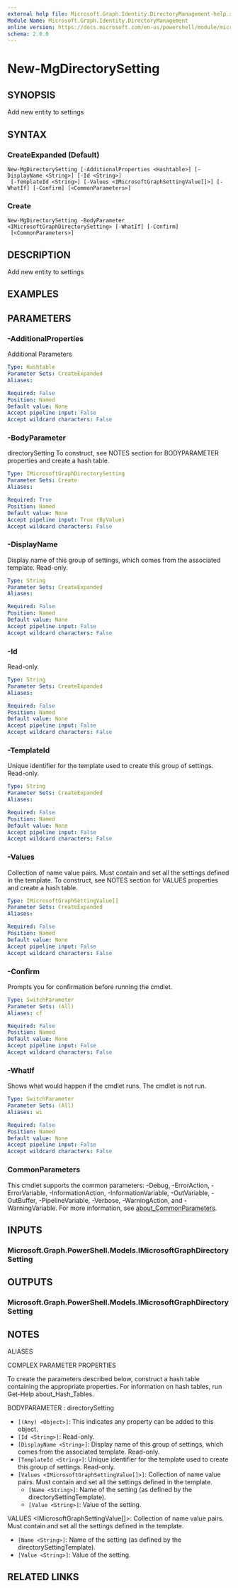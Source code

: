 ```yaml
---
external help file: Microsoft.Graph.Identity.DirectoryManagement-help.xml
Module Name: Microsoft.Graph.Identity.DirectoryManagement
online version: https://docs.microsoft.com/en-us/powershell/module/microsoft.graph.identity.directorymanagement/new-mgdirectorysetting
schema: 2.0.0
---
```


# New-MgDirectorySetting

## SYNOPSIS
Add new entity to settings

## SYNTAX

### CreateExpanded (Default)
```
New-MgDirectorySetting [-AdditionalProperties <Hashtable>] [-DisplayName <String>] [-Id <String>]
 [-TemplateId <String>] [-Values <IMicrosoftGraphSettingValue[]>] [-WhatIf] [-Confirm] [<CommonParameters>]
```

### Create
```
New-MgDirectorySetting -BodyParameter <IMicrosoftGraphDirectorySetting> [-WhatIf] [-Confirm]
 [<CommonParameters>]
```

## DESCRIPTION
Add new entity to settings

## EXAMPLES

## PARAMETERS

### -AdditionalProperties
Additional Parameters

```yaml
Type: Hashtable
Parameter Sets: CreateExpanded
Aliases:

Required: False
Position: Named
Default value: None
Accept pipeline input: False
Accept wildcard characters: False
```

### -BodyParameter
directorySetting
To construct, see NOTES section for BODYPARAMETER properties and create a hash table.

```yaml
Type: IMicrosoftGraphDirectorySetting
Parameter Sets: Create
Aliases:

Required: True
Position: Named
Default value: None
Accept pipeline input: True (ByValue)
Accept wildcard characters: False
```

### -DisplayName
Display name of this group of settings, which comes from the associated template.
Read-only.

```yaml
Type: String
Parameter Sets: CreateExpanded
Aliases:

Required: False
Position: Named
Default value: None
Accept pipeline input: False
Accept wildcard characters: False
```

### -Id
Read-only.

```yaml
Type: String
Parameter Sets: CreateExpanded
Aliases:

Required: False
Position: Named
Default value: None
Accept pipeline input: False
Accept wildcard characters: False
```

### -TemplateId
Unique identifier for the template used to create this group of settings.
Read-only.

```yaml
Type: String
Parameter Sets: CreateExpanded
Aliases:

Required: False
Position: Named
Default value: None
Accept pipeline input: False
Accept wildcard characters: False
```

### -Values
Collection of name value pairs.
Must contain and set all the settings defined in the template.
To construct, see NOTES section for VALUES properties and create a hash table.

```yaml
Type: IMicrosoftGraphSettingValue[]
Parameter Sets: CreateExpanded
Aliases:

Required: False
Position: Named
Default value: None
Accept pipeline input: False
Accept wildcard characters: False
```

### -Confirm
Prompts you for confirmation before running the cmdlet.

```yaml
Type: SwitchParameter
Parameter Sets: (All)
Aliases: cf

Required: False
Position: Named
Default value: None
Accept pipeline input: False
Accept wildcard characters: False
```

### -WhatIf
Shows what would happen if the cmdlet runs.
The cmdlet is not run.

```yaml
Type: SwitchParameter
Parameter Sets: (All)
Aliases: wi

Required: False
Position: Named
Default value: None
Accept pipeline input: False
Accept wildcard characters: False
```

### CommonParameters
This cmdlet supports the common parameters: -Debug, -ErrorAction, -ErrorVariable, -InformationAction, -InformationVariable, -OutVariable, -OutBuffer, -PipelineVariable, -Verbose, -WarningAction, and -WarningVariable. For more information, see [about_CommonParameters](http://go.microsoft.com/fwlink/?LinkID=113216).

## INPUTS

### Microsoft.Graph.PowerShell.Models.IMicrosoftGraphDirectorySetting
## OUTPUTS

### Microsoft.Graph.PowerShell.Models.IMicrosoftGraphDirectorySetting
## NOTES

ALIASES

COMPLEX PARAMETER PROPERTIES

To create the parameters described below, construct a hash table containing the appropriate properties. For information on hash tables, run Get-Help about_Hash_Tables.


BODYPARAMETER <IMicrosoftGraphDirectorySetting>: directorySetting
  - `[(Any) <Object>]`: This indicates any property can be added to this object.
  - `[Id <String>]`: Read-only.
  - `[DisplayName <String>]`: Display name of this group of settings, which comes from the associated template. Read-only.
  - `[TemplateId <String>]`: Unique identifier for the template used to create this group of settings. Read-only.
  - `[Values <IMicrosoftGraphSettingValue[]>]`: Collection of name value pairs. Must contain and set all the settings defined in the template.
    - `[Name <String>]`: Name of the setting (as defined by the directorySettingTemplate).
    - `[Value <String>]`: Value of the setting.

VALUES <IMicrosoftGraphSettingValue[]>: Collection of name value pairs. Must contain and set all the settings defined in the template.
  - `[Name <String>]`: Name of the setting (as defined by the directorySettingTemplate).
  - `[Value <String>]`: Value of the setting.

## RELATED LINKS
